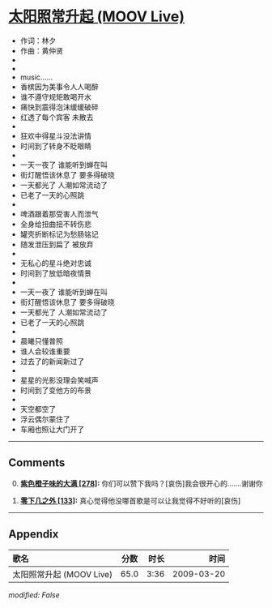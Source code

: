 # [太阳照常升起 (MOOV Live)](https://music.163.com/song?id=33418342)

* 作词：林夕
* 作曲：黄仲贤
*
*
* music......
* 香槟因为美事令人人喝醉
* 谁不遵守规矩敢喝开水
* 痛快到震得泡沫缓缓破碎
* 红透了每个宾客 未散去
* 
* 狂欢中得星斗没法讲情
* 时间到了转身不眨眼睛
* 
* 一天一夜了 谁能听到蝉在叫
* 街灯醒悟该休息了 要多得破晓
* 一天都光了 人潮如常流动了
* 已老了一天的心照跳
* 
* 啤酒跟着那受害人而泄气
* 全身给扭曲扭不转伤悲
* 罐壳折断标记为愁肠铭记
* 随发泄压到扁了 被放弃
* 
* 无私心的星斗绝对忠诚
* 时间到了放低暗夜情景
* 
* 一天一夜了 谁能听到蝉在叫
* 街灯醒悟该休息了 要多得破晓
* 一天都光了 人潮如常流动了
* 已老了一天的心照跳
* 
* 晨曦只懂普照
* 谁人会较谁重要
* 过去了的新闻新过了
* 
* 星星的光影没理会笑喊声
* 时间到了变他方的布景
* 
* 天空都空了
* 浮云偶尔蒙住了
* 车厢也照让大门开了


---

## Comments
0. **[紫色橙子味的大满 \[278\]](https://music.163.com/#/user/home?id=262501104):** 你们可以赞下我吗？[哀伤]我会很开心的.......谢谢你

1. **[零下几之外 \[133\]](https://music.163.com/#/user/home?id=444748732):** 真心觉得他没哪首歌是可以让我觉得不好听的[哀伤]



---

## Appendix

|歌名|分数|时长|时间|
|:---|:---:|---:|---:|
|太阳照常升起 (MOOV Live)|65.0|3:36|2009-03-20

*modified: False*